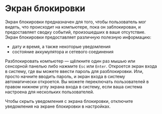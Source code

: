 # Экран блокировки

Экран блокировки предназначен для того, чтобы пользователь мог видеть, что происходит на компьютере, пока он заблокирован, и предоставляет сводку событий, произошедших в ваше отсутствие. Экран блокировки предоставляет различную полезную информацию:

* дату и время, а также некоторые уведомления
* состояние аккумулятора и сетевого соединения

Разблокировать компьютер —  щёлкните один раз мышью или сенсорной панелью либо нажмите `Esc` или `Enter`. Откроется экран входа в систему, где вы можете ввести пароль для разблокировки. Или, просто начните вводить пароль, и экран входа в систему автоматически откроется. Вы можете переключать пользователей в правом нижнем углу экрана входа в систему, если ваша система настроена для нескольких пользователей.

Чтобы скрыть уведомления с экрана блокировки, отключите уведомления на экране блокировки в настройках.
